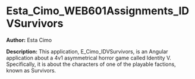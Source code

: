# **Esta_Cimo_WEB601Assignments_IDVSurvivors**
**Author:** Esta Cimo</br>

**Description:** This application, E_Cimo_IDVSurvivors, is an Angular application about a 4v1 asymmetrical horror game called Identity V. Specifically, it is about the characters of one of the playable factions, known as Survivors.
